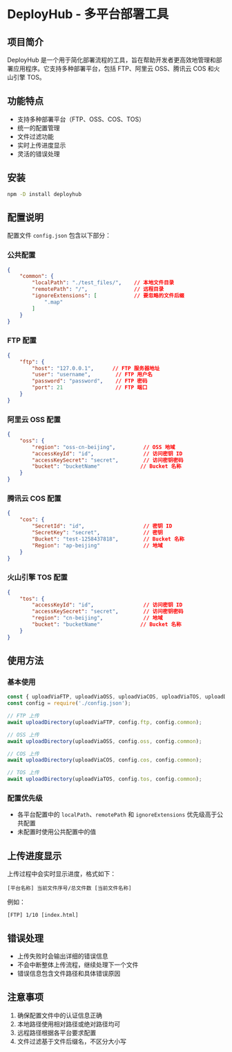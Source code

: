 # DeployHub - 多平台部署工具

## 项目简介
DeployHub 是一个用于简化部署流程的工具，旨在帮助开发者更高效地管理和部署应用程序。它支持多种部署平台，包括 FTP、阿里云 OSS、腾讯云 COS 和火山引擎 TOS。

## 功能特点
- 支持多种部署平台（FTP、OSS、COS、TOS）
- 统一的配置管理
- 文件过滤功能
- 实时上传进度显示
- 灵活的错误处理

## 安装
```bash
npm -D install deployhub
```

## 配置说明
配置文件 `config.json` 包含以下部分：

### 公共配置
```json
{
    "common": {
        "localPath": "./test_files/",    // 本地文件目录
        "remotePath": "/",               // 远程目录
        "ignoreExtensions": [            // 要忽略的文件后缀
            ".map"
        ]
    }
}
```

### FTP 配置
```json
{
    "ftp": {
        "host": "127.0.0.1",      // FTP 服务器地址
        "user": "username",        // FTP 用户名
        "password": "password",    // FTP 密码
        "port": 21                 // FTP 端口
    }
}
```

### 阿里云 OSS 配置
```json
{
    "oss": {
        "region": "oss-cn-beijing",         // OSS 地域
        "accessKeyId": "id",                // 访问密钥 ID
        "accessKeySecret": "secret",        // 访问密钥密码
        "bucket": "bucketName"             // Bucket 名称
    }
}
```

### 腾讯云 COS 配置
```json
{
    "cos": {
        "SecretId": "id",                   // 密钥 ID
        "SecretKey": "secret",              // 密钥
        "Bucket": "test-1258437818",        // Bucket 名称
        "Region": "ap-beijing"              // 地域
    }
}
```

### 火山引擎 TOS 配置
```json
{
    "tos": {
        "accessKeyId": "id",                // 访问密钥 ID
        "accessKeySecret": "secret",        // 访问密钥密码
        "region": "cn-beijing",             // 地域
        "bucket": "bucketName"             // Bucket 名称
    }
}
```

## 使用方法

### 基本使用
```javascript
const { uploadViaFTP, uploadViaOSS, uploadViaCOS, uploadViaTOS, uploadDirectory } = require('deployhub');
const config = require('./config.json');

// FTP 上传
await uploadDirectory(uploadViaFTP, config.ftp, config.common);

// OSS 上传
await uploadDirectory(uploadViaOSS, config.oss, config.common);

// COS 上传
await uploadDirectory(uploadViaCOS, config.cos, config.common);

// TOS 上传
await uploadDirectory(uploadViaTOS, config.tos, config.common);
```

### 配置优先级
- 各平台配置中的 `localPath`、`remotePath` 和 `ignoreExtensions` 优先级高于公共配置
- 未配置时使用公共配置中的值

## 上传进度显示
上传过程中会实时显示进度，格式如下：

```
[平台名称] 当前文件序号/总文件数 [当前文件名称]
```
例如：
```
[FTP] 1/10 [index.html]
```

## 错误处理
- 上传失败时会输出详细的错误信息
- 不会中断整体上传流程，继续处理下一个文件
- 错误信息包含文件路径和具体错误原因

## 注意事项
1. 确保配置文件中的认证信息正确
2. 本地路径使用相对路径或绝对路径均可
3. 远程路径根据各平台要求配置
4. 文件过滤基于文件后缀名，不区分大小写

        